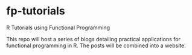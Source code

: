 # fp-tutorials
R Tutorials using Functional Programming

This repo will host a series of blogs detailing practical applications for functional programming in R. The posts will be combined into a website. 
